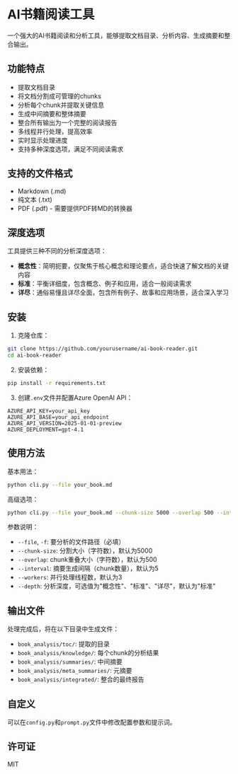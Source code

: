 # AI书籍阅读工具

一个强大的AI书籍阅读和分析工具，能够提取文档目录、分析内容、生成摘要和整合输出。

## 功能特点

- 提取文档目录
- 将文档分割成可管理的chunks
- 分析每个chunk并提取关键信息
- 生成中间摘要和整体摘要
- 整合所有输出为一个完整的阅读报告
- 多线程并行处理，提高效率
- 实时显示处理进度
- 支持多种深度选项，满足不同阅读需求

## 支持的文件格式

- Markdown (.md)
- 纯文本 (.txt)
- PDF (.pdf) - 需要提供PDF转MD的转换器

## 深度选项

工具提供三种不同的分析深度选项：

- **概念性**：简明扼要，仅聚焦于核心概念和理论要点，适合快速了解文档的关键内容
- **标准**：平衡详细度，包含概念、例子和应用，适合一般阅读需求
- **详尽**：通俗易懂且详尽全面，包含所有例子、故事和应用场景，适合深入学习

## 安装

1. 克隆仓库：

```bash
git clone https://github.com/yourusername/ai-book-reader.git
cd ai-book-reader
```

2. 安装依赖：

```bash
pip install -r requirements.txt
```

3. 创建`.env`文件并配置Azure OpenAI API：

```
AZURE_API_KEY=your_api_key
AZURE_API_BASE=your_api_endpoint
AZURE_API_VERSION=2025-01-01-preview
AZURE_DEPLOYMENT=gpt-4.1
```

## 使用方法

基本用法：

```bash
python cli.py --file your_book.md
```

高级选项：

```bash
python cli.py --file your_book.md --chunk-size 5000 --overlap 500 --interval 5 --workers 3 --depth 标准
```

参数说明：
- `--file`, `-f`: 要分析的文件路径（必填）
- `--chunk-size`: 分割大小（字符数），默认为5000
- `--overlap`: chunk重叠大小（字符数），默认为500
- `--interval`: 摘要生成间隔（chunk数量），默认为5
- `--workers`: 并行处理线程数，默认为3
- `--depth`: 分析深度，可选值为"概念性"、"标准"、"详尽"，默认为"标准"

## 输出文件

处理完成后，将在以下目录中生成文件：

- `book_analysis/toc/`: 提取的目录
- `book_analysis/knowledge/`: 每个chunk的分析结果
- `book_analysis/summaries/`: 中间摘要
- `book_analysis/meta_summaries/`: 元摘要
- `book_analysis/integrated/`: 整合的最终报告

## 自定义

可以在`config.py`和`prompt.py`文件中修改配置参数和提示词。

## 许可证

MIT 